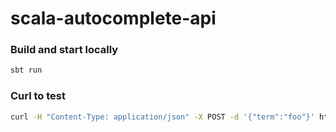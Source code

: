 # scala-autocomplete-api

### Build and start locally
```bash
sbt run
```

### Curl to test
```bash
curl -H "Content-Type: application/json" -X POST -d '{"term":"foo"}' http://localhost:8080/autocomplete/wfst
```